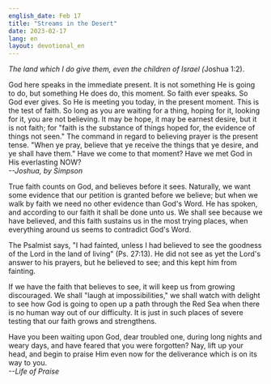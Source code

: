 ```yaml
---
english_date: Feb 17
title: "Streams in the Desert"
date: 2023-02-17
lang: en
layout: devotional_en
---
```





<p><em>The land which I do give them, even the children of Israel (</em>Joshua 1:2).

</p>

<p>God here speaks in the immediate present. It is not something He is going to do, but something He does do, this moment. So faith ever speaks. So God ever gives. So He is meeting you today, in the present moment. This is the test of faith. So long as you are waiting for a thing, hoping for it, looking for it, you are not believing. It may be hope, it may be earnest desire, but it is not faith; for "faith is the substance of things hoped for, the evidence of things not seen." The command in regard to believing prayer is the present tense. "When ye pray, believe that ye receive the things that ye desire, and ye shall have them." Have we come to that moment? Have we met God in His everlasting NOW?<br/> <em>--Joshua, by Simpson</em>

</p>

<p>True faith counts on God, and believes before it sees. Naturally, we want some evidence that our petition is granted before we believe; but when we walk by faith we need no other evidence than God's Word. He has spoken, and according to our faith it shall be done unto us. We shall see because we have believed, and this faith sustains us in the most trying places, when everything around us seems to contradict God's Word.

</p>

<p>The Psalmist says, "I had fainted, unless I had believed to see the goodness of the Lord in the land of living" (Ps. 27:13). He did not see as yet the Lord's answer to his prayers, but he believed to see; and this kept him from fainting.

</p>

<p>If we have the faith that believes to see, it will keep us from growing discouraged. We shall "laugh at impossibilities," we shall watch with delight to see how God is going to open up a path through the Red Sea when there is no human way out of our difficulty. It is just in such places of severe testing that our faith grows and strengthens.

</p>

<p>Have you been waiting upon God, dear troubled one, during long nights and weary days, and have feared that you were forgotten? Nay, lift up your head, and begin to praise Him even now for the deliverance which is on its way to you.<br/> <em>--Life of Praise</em>

</p>

<p></p>